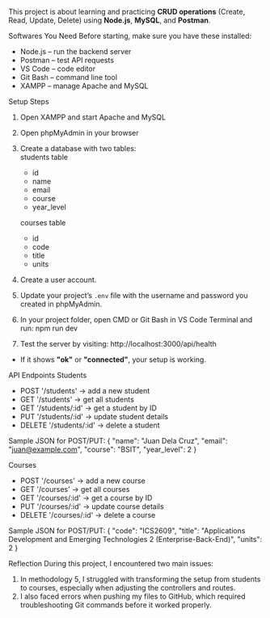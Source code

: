 This project is about learning and practicing **CRUD operations** (Create, Read, Update, Delete) using **Node.js**, **MySQL**, and **Postman**.  

Softwares You Need
Before starting, make sure you have these installed:  
- Node.js – run the backend server  
- Postman – test API requests  
- VS Code – code editor  
- Git Bash – command line tool  
- XAMPP – manage Apache and MySQL  

Setup Steps
1. Open XAMPP and start Apache and MySQL
2. Open phpMyAdmin in your browser 
3. Create a database with two tables:  
  students table  
   - id  
   - name  
   - email  
   - course  
   - year_level  

   courses table  
   - id  
   - code  
   - title  
   - units
4. Create a user account.
5. Update your project’s `.env` file with the username and password you created in phpMyAdmin.  
6. In your project folder, open CMD or Git Bash in VS Code Terminal and run:  npm run dev
7. Test the server by visiting: http://localhost:3000/api/health
  - If it shows **"ok"** or **"connected"**, your setup is working.

API Endpoints
 Students
  - POST '/students' → add a new student
  - GET '/students' → get all students
  - GET '/students/:id' → get a student by ID
  - PUT '/students/:id' → update student details
  - DELETE '/students/:id' → delete a student

Sample JSON for POST/PUT:
{
  "name": "Juan Dela Cruz",
  "email": "juan@example.com",
  "course": "BSIT",
  "year_level": 2
}

Courses
  - POST '/courses' → add a new course
  - GET '/courses' → get all courses
  - GET '/courses/:id' → get a course by ID
  - PUT '/courses/:id' → update course details
  - DELETE '/courses/:id' → delete a course

Sample JSON for POST/PUT:
{
  "code": "ICS2609",
  "title": "Applications Development and Emerging Technologies 2 (Enterprise-Back-End)",
  "units": 2
}

Reflection
During this project, I encountered two main issues:
1. In methodology 5, I struggled with transforming the setup from students to courses, especially when adjusting the controllers and routes.
2. I also faced errors when pushing my files to GitHub, which required troubleshooting Git commands before it worked properly.


